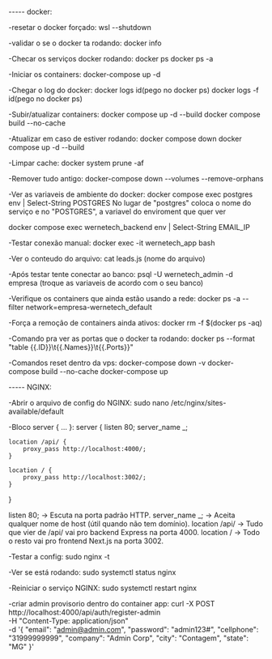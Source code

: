 ----- docker:

-resetar o docker forçado:
wsl --shutdown

-validar o se o docker ta rodando:
docker info

-Checar os serviços docker rodando:
docker ps
docker ps -a

-Iniciar os containers:
docker-compose up -d

-Chegar o log do docker:
docker logs id(pego no docker ps)
docker logs -f id(pego no docker ps)

-Subir/atualizar containers:
docker compose up -d --build
docker compose build --no-cache

-Atualizar em caso de estiver rodando:
docker compose down
docker compose up -d --build

-Limpar cache:
docker system prune -af

-Remover tudo antigo:
docker-compose down --volumes --remove-orphans

-Ver as variaveis de ambiente do docker:
docker compose exec postgres env | Select-String POSTGRES
No lugar de "postgres" coloca o nome do serviço e no "POSTGRES", a variavel do enviroment que quer ver

docker compose exec wernetech_backend env | Select-String EMAIL_IP

-Testar conexão manual:
docker exec -it wernetech_app bash

-Ver o conteudo do arquivo:
cat leads.js (nome do arquivo)

-Após testar tente conectar ao banco:
psql -U wernetech_admin -d empresa (troque as variaveis de acordo com o seu banco)

-Verifique os containers que ainda estão usando a rede:
docker ps -a --filter network=empresa-wernetech_default

-Força a remoção de containers ainda ativos:
docker rm -f $(docker ps -aq)

-Comando pra ver as portas que o docker ta rodando:
docker ps --format "table {{.ID}}\t{{.Names}}\t{{.Ports}}"

-Comandos reset dentro da vps:
docker-compose down -v
docker-compose build --no-cache
docker-compose up


----- NGINX:

-Abrir o arquivo de config do NGINX:
sudo nano /etc/nginx/sites-available/default

-Bloco server { ... }:
server {
    listen 80;
    server_name _;

    location /api/ {
        proxy_pass http://localhost:4000/;
    }

    location / {
        proxy_pass http://localhost:3002/;
    }
}

listen 80; → Escuta na porta padrão HTTP.
server_name _; → Aceita qualquer nome de host (útil quando não tem domínio).
location /api/ → Tudo que vier de /api/ vai pro backend Express na porta 4000.
location / → Todo o resto vai pro frontend Next.js na porta 3002.

-Testar a config:
sudo nginx -t

-Ver se está rodando:
sudo systemctl status nginx

-Reiniciar o serviço NGINX:
sudo systemctl restart nginx



-criar admin provisorio dentro do container app:
curl -X POST http://localhost:4000/api/auth/register-admin \
  -H "Content-Type: application/json" \
  -d '{
    "email": "admin@admin.com",
    "password": "admin123#",
    "cellphone": "31999999999",
    "company": "Admin Corp",
    "city": "Contagem",
    "state": "MG"
  }'